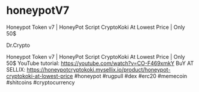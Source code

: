 # honeypotV7
Honeypot Token v7 | HoneyPot Script CryptoKoki At Lowest Price | Only 50$

Dr.Crypto

Honeypot Token v7 | HoneyPot Script CryptoKoki At Lowest Price | Only 50$
YouTube tutorial: https://youtube.com/watch?v=CO-F469xmkY
BuY AT SELLIX: https://honeypotcryptokoki.mysellix.io/product/honeypot-cryptokoki-at-lowest-price
#honeypot #rugpull #dex #erc20 #memecoin #shitcoins #cryptocurrency
